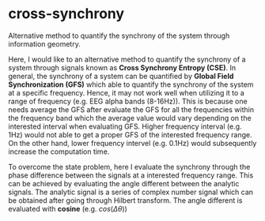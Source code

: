 # cross-synchrony
Alternative method to quantify the synchrony of the system through information geometry.

Here, I would like to an alternative method to quantify the synchrony of a system through signals known as **Cross Synchrony Entropy (CSE)**. In general, the synchrony of a system can be quantified by **Global Field Synchronization (GFS)** which able to quantify the synchrony of the system at a specific frequency. Hence, it may not work well when utilizing it to a range of frequency (e.g. EEG alpha bands (8-16Hz)). This is because one needs average the GFS after evaluate the GFS for all the frequencies within the frequency band which the average value would vary depending on the interested interval when evaluating GFS. Higher frequency interval (e.g. 1Hz) would not able to get a proper GFS of the interested frequency range. On the other hand, lower frequency intervel (e.g. 0.1Hz) would subsequently increase the computation time. 

To overcome the state problem, here I evaluate the synchrony through the phase difference between the signals at a interested frequency range. This can be achieved by evaluating the angle different between the analytic signals. The analytic signal is a series of complex number signal which can be obtained after going through Hilbert transform. The angle different is evaluated with **cosine** (e.g. $`cos(\Delta \theta)`$)
